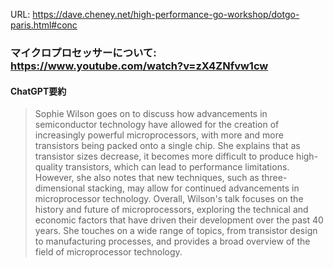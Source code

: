 URL: https://dave.cheney.net/high-performance-go-workshop/dotgo-paris.html#conc



### マイクロプロセッサーについて: https://www.youtube.com/watch?v=zX4ZNfvw1cw
#### ChatGPT要約
> Sophie Wilson goes on to discuss how advancements in semiconductor technology have allowed for the creation of increasingly powerful microprocessors, with more and more transistors being packed onto a single chip. She explains that as transistor sizes decrease, it becomes more difficult to produce high-quality transistors, which can lead to performance limitations. However, she also notes that new techniques, such as three-dimensional stacking, may allow for continued advancements in microprocessor technology.
Overall, Wilson's talk focuses on the history and future of microprocessors, exploring the technical and economic factors that have driven their development over the past 40 years. She touches on a wide range of topics, from transistor design to manufacturing processes, and provides a broad overview of the field of microprocessor technology.
